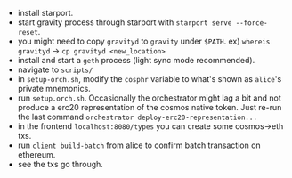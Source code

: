  - install starport.
 - start gravity process through starport with `starport serve --force-reset`.
 - you might need to copy `gravityd` to `gravity` under `$PATH`. ex) `whereis gravityd` -> `cp gravityd <new_location>`
 - install and start a `geth` process (light sync mode recommended).
 - navigate to `scripts/`
 - in `setup-orch.sh`, modify the `cosphr` variable to what's shown as `alice`'s private mnemonics.
 - run `setup.orch.sh`. Occasionally the orchestrator might lag a bit and not produce a erc20 representation of the cosmos native token. Just re-run the last command `orchestrator deploy-erc20-representation...`
 - in the frontend `localhost:8080/types` you can create some cosmos->eth txs.
 - run `client build-batch` from alice to confirm batch transaction on ethereum.
 - see the txs go through.
